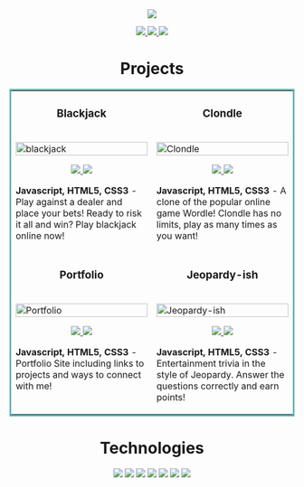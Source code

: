 <section align="center">
  <img src="https://user-images.githubusercontent.com/101219940/168934326-aef21dcf-c667-4a5f-843f-98ffade686e6.jpg">
</section>

<p align="center">
  <a href="https://raquelgo.netlify.app/" target="_blank">
    <img src="https://img.shields.io/static/v1?label=&message=WEBSITE&color=23555f&style=plastic"/>
  </a>
  <a href="https://www.linkedin.com/in/goraquel/" target="_blank">
    <img src="https://img.shields.io/static/v1?label=|&message=LINKED-IN&color=cdf998&style=plastic&logo=linkedin&logo-color=white"/>
  </a>
  <a href="https://twitter.com/rakicodes" target="_blank">
    <img src="https://img.shields.io/static/v1?label=|&message=TWITTER&color=23555f&style=plastic&logo=twitter&logo-color=white"/>
  </a>
</p>

<h1 align="center">Projects</h1>
<table bordercolor="#66b2b2">
  
  <tr>
    <td width="50%" valign="top">
      <h3 align="center">Blackjack</h3>
      <br />
      <a target="_blank" href="https://virtual-blackjack.netlify.app/">
        <img src="https://user-images.githubusercontent.com/101219940/168931336-b93d41da-9dd8-41b2-b9f1-ec9c5b2799ab.gif" width="100%" alt="blackjack"/>
      </a>
      <br />
      <p align="center">
        <a href="https://github.com/rakicodes/blackjack" target="_blank">
          <img src="https://img.shields.io/static/v1?label=|&message=REPO&color=23555f&style=plastic&logo=github&logo-color=white"/>
        </a>  
        <a href="https://virtual-blackjack.netlify.app/" target="_blank">
          <img src="https://img.shields.io/static/v1?label=&message=WEBSITE&color=cdf998&style=plastic"/>
        </a>
      </p>
      <p><strong>Javascript, HTML5, CSS3</strong> - Play against a dealer and place your bets! Ready to risk it all and win? Play blackjack online now!</p>
    </td>
    <td width="50%" valign="top">
      <h3 align="center">Clondle</h3>
      <br />
      <a target="_blank" href="https://clondle.netlify.app/">
            <img src="https://user-images.githubusercontent.com/101219940/168929995-dc6465ff-367f-4df5-b83a-6d5e0c6bf744.gif" width="100%"  alt="Clondle"/>
      </a>
      <br />
      <p align="center">
        <a href="https://github.com/rakicodes/wordle-clone" target="_blank">
          <img src="https://img.shields.io/static/v1?label=|&message=REPO&color=23555f&style=plastic&logo=github&logo-color=white"/>
        </a>
        <a href="https://clondle.netlify.app/" target="_blank">
          <img src="https://img.shields.io/static/v1?label=&message=WEBSITE&color=cdf998&style=plastic"/>
        </a>
      </p>
        <p><strong>Javascript, HTML5, CSS3</strong> - A clone of the popular online game Wordle! Clondle has no limits, play as many times as you want!</p>
    </td>
  </tr>
  <tr>
    <td width="50%" valign="top">
      <h3 align="center">Portfolio</h3>
      <br />
        <a target="_blank" href="https://raquelgo.netlify.app/">
          <img src="https://user-images.githubusercontent.com/101219940/168931791-318b03bd-9161-4027-9788-6cb411eeed9f.gif" width="100%" alt="Portfolio"/>
        </a>
      <br />
      <p align="center">
        <a href="https://github.com/rakicodes/Portfolio-V2" target="_blank">
          <img src="https://img.shields.io/static/v1?label=|&message=REPO&color=23555f&style=plastic&logo=github&logo-color=white"/>
        </a>
        <a href="https://raquelgo.netlify.app/" target="_blank">
          <img src="https://img.shields.io/static/v1?label=&message=WEBSITE&color=cdf998&style=plastic"/>
        </a>
      </p>
        <p><strong>Javascript, HTML5, CSS3</strong> - Portfolio Site including links to projects and ways to connect with me!</p>
    </td>
    <td width="50%" valign="top">
      <h3 align="center">Jeopardy-ish</h3>
      <br />
      <a target="_blank" href="https://jeopardy-ish.netlify.app/">
        <img src="https://user-images.githubusercontent.com/101219940/168930307-b5d87c20-d0c5-4477-a70f-5e823c48e452.gif" width="100%" alt="Jeopardy-ish"/>
      </a>
      <br />
      <p align="center">    
        <a href="https://github.com/rakicodes/jeopardy-ish" target="_blank">
          <img src="https://img.shields.io/static/v1?label=|&message=REPO&color=23555f&style=plastic&logo=github&logo-color=white"/>
        </a>
        <a href="https://jeopardy-ish.netlify.app/" target="_blank">
          <img src="https://img.shields.io/static/v1?label=&message=WEBSITE&color=cdf998&style=plastic"/>
        </a>
      </p>
      <p><strong>Javascript, HTML5, CSS3</strong> - Entertainment trivia in the style of Jeopardy. Answer the questions correctly and earn points!</p>
    </td>
  </tr>
</table>

<h1 align="center">Technologies</h1>


<p align="center">
    <img src="https://img.shields.io/static/v1?label=|&message=HTML5&color=23555f&style=plastic&logo=html5"/>
    <img src="https://img.shields.io/static/v1?label=|&message=CSS3&color=285f65&style=plastic&logo=css3"/>
    <img src="https://img.shields.io/static/v1?label=|&message=BOOTSTRAP&color=316c5e&style=plastic&logo=bootstrap"/>
    <img src="https://img.shields.io/static/v1?label=|&message=JAVASCRIPT&color=3c7f5d&style=plastic&logo=javascript"/>
    <img src="https://img.shields.io/static/v1?label=|&message=REACT.JS&color=4a935c&style=plastic&logo=react"/>
    <img src="https://img.shields.io/static/v1?label=|&message=MONGO-DB&color=cdd148&style=plastic&logo=mongodb"/>
    <img src="https://img.shields.io/static/v1?label=|&message=GIT&color=cbb148&style=plastic&logo=git"/>
</p>
